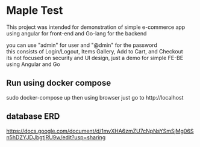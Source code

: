 # Maple Test

This project was intended for demonstration of simple e-commerce app<br>
using angular for front-end and Go-lang for the backend<br>

you can use "admin" for user and "@dmin" for the password<br>
this consists of Login/Logout, Items Gallery, Add to Cart, and Checkout<br>
its not focused on security and UI design, just a demo for simple FE-BE using Angular and Go<br>

## Run using docker compose

sudo docker-compose up
then using browser just go to http://localhost

## database ERD

https://docs.google.com/document/d/1mvXHA6zmZU7cNpNsYSmSjMg06Sn5hDZYJDJbgtjRU9w/edit?usp=sharing
